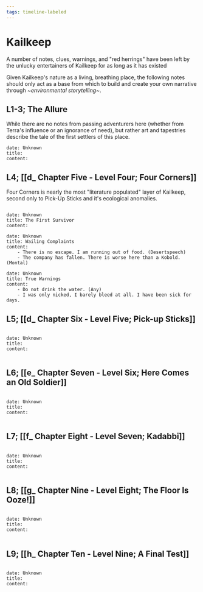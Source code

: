 ```yaml
---
tags: timeline-labeled
---
```


# Kailkeep
A number of notes, clues, warnings, and "red herrings" have been left by the unlucky entertainers of Kailkeep for as long as it has existed

Given Kailkeep's nature as a living, breathing place, the following notes should only act as a base from which to build and create your own narrative through *~environmental storytelling~*.

## L1-3; The Allure
While there are no notes from passing adventurers here (whether from Terra's influence or an ignorance of need), but rather art and tapestries describe the tale of the first settlers of this place.

```timeline-labelled
date: Unknown
title: 
content:

```

## L4; [[d_ Chapter Five - Level Four; Four Corners]]
Four Corners is nearly the most "literature populated" layer of Kailkeep, second only to Pick-Up Sticks and it's ecological anomalies.


```timeline-labelled

date: Unknown
title: The First Survivor
content:

date: Unknown
title: Wailing Complaints
content:
	- There is no escape. I am running out of food. (Desertspeech)
	- The company has fallen. There is worse here than a Kobold. (Montal)

date: Unknown
title: True Warnings
content:
	- Do not drink the water. (Any)
	- I was only nicked, I barely bleed at all. I have been sick for days.

```

## L5; [[d_ Chapter Six - Level Five; Pick-up Sticks]]

```timeline-labelled

date: Unknown
title: 
content:


```

## L6; [[e_ Chapter Seven - Level Six; Here Comes an Old Soldier]]

```timeline-labelled

date: Unknown
title: 
content:


```

## L7; [[f_ Chapter Eight - Level Seven; Kadabbi]]

```timeline-labelled

date: Unknown
title: 
content:


```

## L8; [[g_ Chapter Nine - Level Eight; The Floor Is Ooze!]]

```timeline-labelled

date: Unknown
title: 
content:


```

## L9; [[h_ Chapter Ten - Level Nine; A Final Test]]

```timeline-labelled

date: Unknown
title: 
content:


```
